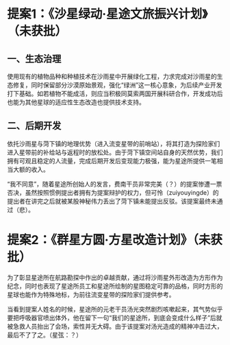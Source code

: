 # 提案1：《沙星绿动·星途文旅振兴计划》（未获批）

## 一、生态治理

使用现有的植物品种和种植技术在沙雨星中开展绿化工程，力求完成对沙雨星的生态修复，同时保留部分沙漠原始景观，强化“绿洲”这一核心意象，为后续产业开发打下基础。如若植物不能成活，则应当积极同莫索两国开展科研合作，开发成功后也能为其他星球的适应性生态改造也提供技术支持。

## 二、后期开发

依托沙雨星与菏下镇的地理优势（进入流变星带的前哨站），将其打造为探险家们进入星带前的补给站与返程时的放松处。由于菏下镇空间站自身的天然优势，我们拥有可观且稳定的人流量，完成后期开发后变现能力极强，能为星途所提供一笔相当大额的收入。

“我不同意”，随着星途所创始人的发言，费南干员非常完美（？）的提案惨遭一票否决，虽然按照惯例提出者拥有为提案辩护的权力，但可怜（zuiyouyingde）的提出者在讲完之后就被某股神秘伟力丢出了菏下镇未能提出反驳。该提案最终未通过（悲）。

# 提案2：《群星方圆·方星改造计划》（未获批）

为了彰显星途所在航路勘探中作出的卓越贡献，通过将沙雨星外形改造为方形作为纪念，同时也表现了星途所员工和星途所绘制的星图稳定可靠的品格，同时方形的星球也能作为特殊地标，为前往流变星带的探险家们提供参考。

当看到提案人姓名的时候，星途所的元老干员汤光突然剧烈咳嗽起来，其气势似乎要把呼吸器官喷出体外，他在留下一句“我们的星途所，到底会变成什么样子”后就被急救人员抬出了会场，索性并无大碍。由于该提案对汤光造成的精神冲击过大，最后不了了之。（星弦：？）